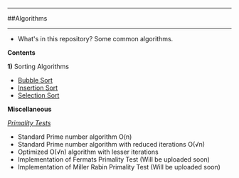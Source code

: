 _______
##Algorithms
_______
 - What's in this repository?
Some common algorithms. 


**Contents**


**1)** Sorting Algorithms

 - [Bubble Sort](https://github.com/AdiPat/Algorithms/blob/master/Sorting/bubble_sort.c) 
 - [Insertion Sort](https://github.com/AdiPat/Algorithms/blob/master/Sorting/insertion_sort.c) 
 - [Selection Sort](https://github.com/AdiPat/Algorithms/blob/master/Sorting/selection_sort.c)



**Miscellaneous** 

 *[Primality Tests](https://github.com/AdiPat/Algorithms/blob/master/Misc/prime-test.c)*
 - Standard Prime number algorithm  O(n) 
 - Standard Prime number algorithm with reduced iterations  O(√n)
 - Optimized O(√n) algorithm with lesser iterations
 - Implementation of Fermats Primality Test (Will be uploaded soon)
 - Implementation of Miller Rabin Primality Test (Will be uploaded soon)
